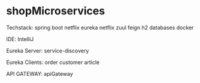 # shopMicroservices

Techstack: 
spring boot 
netflix eureka
netflix zuul 
feign
h2 databases
docker 

IDE:
IntelliJ

Eureka Server:
service-discovery

Eureka Clients:
order
customer
article 

API GATEWAY:
apiGateway

